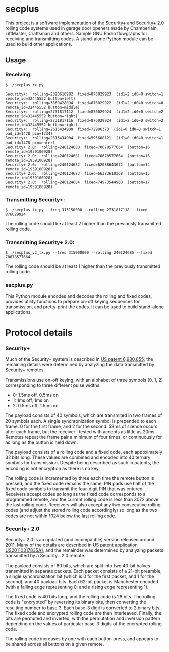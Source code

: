 secplus
=======

This project is a software implementation of the Security+ and Security+ 2.0 rolling code systems used in garage door openers made by Chamberlain, LiftMaster, Craftsman and others. Sample GNU Radio flowgraphs for receiving and transmitting codes. A stand-alone Python module can be used to build other applications.

## Usage

### Receiving:
```
$ ./secplus_rx.py

Security+:  rolling=2320616982  fixed=876029923  (id1=2 id0=0 switch=1 remote_id=32445552 button=left)
Security+:  rolling=3869428094  fixed=876029922  (id1=2 id0=0 switch=0 remote_id=32445552 button=middle)
Security+:  rolling=2731817112  fixed=876029924  (id1=2 id0=0 switch=2 remote_id=32445552 button=right)
Security+:  rolling=2731817116  fixed=876029924  (id1=2 id0=0 switch=2 remote_id=32445552 button=right)
Security+:  rolling=2615434900  fixed=72906373  (id1=0 id0=0 switch=1 pad_id=1478 pin=1234)
Security+:  rolling=2615434904  fixed=595608121  (id1=0 id0=0 switch=1 pad_id=1478 pin=enter)
Security+ 2.0:  rolling=240124680  fixed=70678577664  (button=16 remote_id=1959100928)
Security+ 2.0:  rolling=240124681  fixed=70678577664  (button=16 remote_id=1959100928)
Security+ 2.0:  rolling=240124682  fixed=62088643072  (button=14 remote_id=1959100928)
Security+ 2.0:  rolling=240124683  fixed=66383610368  (button=15 remote_id=1959100928)
Security+ 2.0:  rolling=240124684  fixed=74973544960  (button=17 remote_id=1959100928)
```

### Transmitting Security+:

```
$ ./secplus_tx.py --freq 315150000 --rolling 2731817118 --fixed 876029924
```
The rolling code should be at least 2 higher than the previously transmitted rolling code.

### Transmitting Security+ 2.0:

```
$ ./secplus_v2_tx.py --freq 315000000 --rolling 240124685 --fixed 70678577664
```
The rolling code should be at least 1 higher than the previously transmitted rolling code.

### secplus.py

This Python module encodes and decodes the rolling and fixed codes, provides utility functions to prepare on-off keying sequences for transmission, and pretty-print the codes. It can be used to build stand-alone applications.

# Protocol details

### Security+

Much of the Security+ system is described in [US patent 6,980,655](https://patents.google.com/patent/US6980655B2/); the remaining details were determined by analyzing the data transmitted by Security+ remotes.

Transmissions use on-off keying, with an alphabet of three symbols (0, 1, 2) corresponding to three different pulse widths:
* 0: 1.5ms off, 0.5ms on
* 1: 1ms off, 1ms on
* 2: 0.5ms off, 1.5ms on

The payload consists of 40 symbols, which are transmited in two frames of 20 symbols each. A single synchronization symbol is prepended to each frame: 0 for the first frame, and 2 for the second. 58ms of silence occurs after each frame, but the receiver I tested with accepts as little as 20ms. Remotes repeat the frame pair a minimum of four times, or continuously for as long as the button is held down.

The payload consists of a rolling code and a fixed code, each appoximately 32 bits long. These values are combined and encoded into 40 ternary symbols for transmission. Despite being described as such in patents, the encoding is not encryption as there is no key.

The rolling code is incremented by three each time the remote button is pressed, and the fixed code remains the same. PIN pads use half of the fixed code symbols to transmit the four-digit PIN that was entered. Receivers accept codes so long as the fixed code corresponds to a programmed remote, and the current rolling code is less than 3072 above the last rolling code. Receivers will also accept any two consecutive rolling codes (and adjust the stored rolling code accordingly) so long as the two codes are not within 1024 below the last rolling code.

### Security+ 2.0

Security+ 2.0 is an updated (and incompatible) version released around 2011. Many of the details are described in
[US patent application US20110317835A1](https://patents.google.com/patent/US20110317835A1/), and the remainder was determined by analyzing packets transmitted by a Security+ 2.0 remote.

The payload consists of 80 bits, which are split into two 40-bit halves transmitted in separate packets. Each packet consists of a 21-bit preamble, a single synchronization bit (which is 0 for the first packet, and 1 for the second), and 40 payload bits. Each 62-bit packet is Manchester encoded (with a falling edge representing 0, and a rising edge representing 1).

The fixed code is 40 bits long, and the rolling code is 28 bits. The rolling code is "encrypted" by reversing its binary bits, then converting the resulting number to base 3. Each base-3 digit is converted to 2 binary bits. The fixed code and encrypted rolling code are then interleaved. Finally, the bits are permuted and inverted, with the permutation and inversion pattern depending on the values of particular base-3 digits of the encrypted rolling code.

The rolling code increases by one with each button press, and appears to be shared across all buttons on a given remote.
